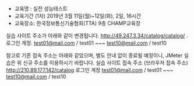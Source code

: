 - 교육명 : 실전 성능테스트 
- 교육기간
  (1차) 2019년 3월 11일(월)~12일(화), 2일, 16시간
- 교육장소: 한국정보통신기술협회(TTA) 9층 CHAMP교육장



실습 사이트 주소가 아래와 같이 변경됩니다.
http://49.247.3.34/catalog/catalog/    .
로그인 계정.
test01@mail.com / test01  ~~~  test10@mail.com / test10


참고로 기존 접속 주소는 아래와 같았으며, 별도 안내 없이 종료될 예정이니,
JMeter 실습은 위 신규 주소를 이용하시기 바랍니다.
실습 사이트 접속 주소 (브라우저 접속 주소)
http://210.89.177.142/catalog
로그인 계정
test01@mail.com / test01  ~~~  test10@mail.com / test10
